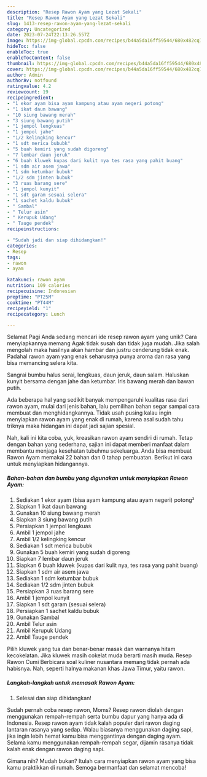 ```yaml
---
description: "Resep Rawon Ayam yang Lezat Sekali"
title: "Resep Rawon Ayam yang Lezat Sekali"
slug: 1413-resep-rawon-ayam-yang-lezat-sekali
category: Uncategorized
date: 2023-07-24T22:13:26.557Z
image: https://img-global.cpcdn.com/recipes/b44a5da16ff59544/680x482cq70/rawon-ayam-foto-resep-utama.jpg
hideToc: false
enableToc: true
enableTocContent: false
thumbnail: https://img-global.cpcdn.com/recipes/b44a5da16ff59544/680x482cq70/rawon-ayam-foto-resep-utama.jpg
cover: https://img-global.cpcdn.com/recipes/b44a5da16ff59544/680x482cq70/rawon-ayam-foto-resep-utama.jpg
author: Admin
authorAv: notfound
ratingvalue: 4.2
reviewcount: 19
recipeingredient:
- "1 ekor ayam bisa ayam kampung atau ayam negeri potong"
- "1 ikat daun bawang"
- "10 siung bawang merah"
- "3 siung bawang putih"
- "1 jempol lengkuas"
- "1 jempol jahe"
- "1/2 kelingking kencur"
- "1 sdt merica bububk"
- "5 buah kemiri yang sudah digoreng"
- "7 lembar daun jeruk"
- "6 buah kluwek kupas dari kulit nya tes rasa yang pahit buang"
- "1 sdm air asem jawa"
- "1 sdm ketumbar bubuk"
- "1/2 sdm jinten bubuk"
- "3 ruas barang sere"
- "1 jempol kunyit"
- "1 sdt garam sesuai selera"
- "1 sachet kaldu bubuk"
- " Sambal"
- " Telur asin"
- " Kerupuk Udang"
- " Tauge pendek"
recipeinstructions:

- "Sudah jadi dan siap dihidangkan!"
categories:
- Resep
tags:
- rawon
- ayam

katakunci: rawon ayam 
nutrition: 109 calories
recipecuisine: Indonesian
preptime: "PT25M"
cooktime: "PT44M"
recipeyield: "1"
recipecategory: Lunch

---
```



Selamat Pagi Anda sedang mencari ide resep rawon ayam yang unik? Cara menyiapkannya memang Agak tidak susah dan tidak juga mudah. Jika salah mengolah maka hasilnya akan hambar dan justru cenderung tidak enak. Padahal rawon ayam yang enak seharusnya punya aroma dan rasa yang bisa memancing selera kita.


Sangrai bumbu halus serai, lengkuas, daun jeruk, daun salam. Haluskan kunyit bersama dengan jahe dan ketumbar. Iris bawang merah dan bawan putih.

Ada beberapa hal yang sedikit banyak mempengaruhi kualitas rasa dari rawon ayam, mulai dari jenis bahan, lalu pemilihan bahan segar sampai cara membuat dan menghidangkannya. Tidak usah pusing kalau ingin menyiapkan rawon ayam yang enak di rumah, karena asal sudah tahu triknya maka hidangan ini dapat jadi sajian spesial.


Nah, kali ini kita coba, yuk, kreasikan rawon ayam sendiri di rumah. Tetap dengan bahan yang sederhana, sajian ini dapat memberi manfaat dalam membantu menjaga kesehatan tubuhmu sekeluarga. Anda bisa membuat Rawon Ayam memakai 22 bahan dan 0 tahap pembuatan. Berikut ini cara untuk menyiapkan hidangannya.

<!--inarticleads1-->

##### Bahan-bahan dan bumbu yang digunakan untuk menyiapkan Rawon Ayam:

1. Sediakan 1 ekor ayam (bisa ayam kampung atau ayam negeri) potong²
1. Siapkan 1 ikat daun bawang
1. Gunakan 10 siung bawang merah
1. Siapkan 3 siung bawang putih
1. Persiapkan 1 jempol lengkuas
1. Ambil 1 jempol jahe
1. Ambil 1/2 kelingking kencur
1. Sediakan 1 sdt merica bububk
1. Gunakan 5 buah kemiri yang sudah digoreng
1. Siapkan 7 lembar daun jeruk
1. Siapkan 6 buah kluwek (kupas dari kulit nya, tes rasa yang pahit buang)
1. Siapkan 1 sdm air asem jawa
1. Sediakan 1 sdm ketumbar bubuk
1. Sediakan 1/2 sdm jinten bubuk
1. Persiapkan 3 ruas barang sere
1. Ambil 1 jempol kunyit
1. Siapkan 1 sdt garam (sesuai selera)
1. Persiapkan 1 sachet kaldu bubuk
1. Gunakan  Sambal
1. Ambil  Telur asin
1. Ambil  Kerupuk Udang
1. Ambil  Tauge pendek


Pilih kluwek yang tua dan benar-benar masak dan warnanya hitam kecokelatan. Jika kluwek masih cokelat muda berarti masih muda. Resep Rawon Cumi Berbicara soal kuliner nusantara memang tidak pernah ada habisnya. Nah, seperti halnya makanan khas Jawa Timur, yaitu rawon. 

<!--inarticleads2-->

##### Langkah-langkah untuk memasak Rawon Ayam:


1. Selesai dan siap dihidangkan!

Sudah pernah coba resep rawon, Moms? Resep rawon diolah dengan menggunakan rempah-rempah serta bumbu dapur yang hanya ada di Indonesia. Resep rawon ayam tidak kalah populer dari rawon daging lantaran rasanya yang sedap. Walau biasanya menggunakan daging sapi, jika ingin lebih hemat kamu bisa menggantinya dengan daging ayam. Selama kamu menggunakan rempah-rempah segar, dijamin rasanya tidak kalah enak dengan rawon daging sapi. 

Gimana nih? Mudah bukan? Itulah cara menyiapkan rawon ayam yang bisa kamu praktikkan di rumah. Semoga bermanfaat dan selamat mencoba!
